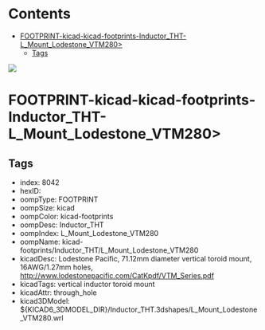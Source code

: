 



Contents
========

* [FOOTPRINT-kicad-kicad-footprints-Inductor_THT-L_Mount_Lodestone_VTM280>](#footprint-kicad-kicad-footprints-inductor_tht-l_mount_lodestone_vtm280)
	* [Tags](#tags)
  
![][im]
# FOOTPRINT-kicad-kicad-footprints-Inductor_THT-L_Mount_Lodestone_VTM280>

## Tags

- index: 8042
- hexID: 
- oompType: FOOTPRINT
- oompSize: kicad
- oompColor: kicad-footprints
- oompDesc: Inductor_THT
- oompIndex: L_Mount_Lodestone_VTM280
- oompName: kicad-footprints/Inductor_THT/L_Mount_Lodestone_VTM280
- kicadDesc: Lodestone Pacific, 71.12mm diameter vertical toroid mount, 16AWG/1.27mm holes, http://www.lodestonepacific.com/CatKpdf/VTM_Series.pdf
- kicadTags: vertical inductor toroid mount
- kicadAttr: through_hole
- kicad3DModel: ${KICAD6_3DMODEL_DIR}/Inductor_THT.3dshapes/L_Mount_Lodestone_VTM280.wrl



[im]: image.png

